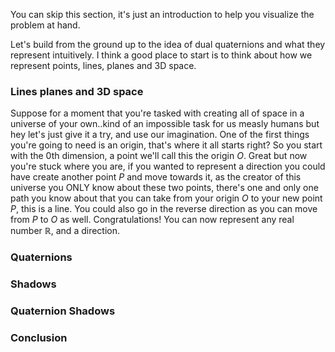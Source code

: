 You can skip this section, it's just an introduction to help you visualize the problem at hand.

Let's build from the ground up to the idea of dual quaternions and what they represent intuitively. I think a good place to start is to think about how we represent points, lines, planes and 3D space.

### Lines planes and 3D space

Suppose for a moment that you're tasked with creating all of space in a universe of your own..kind of an impossible task for us measly humans but hey let's just give it a try, and use our imagination. One of the first things you're going to need is an origin, that's where it all starts right? So you start with the 0th dimension, a point we'll call this the origin $O$. Great but now you're stuck where you are, if you wanted to represent a direction you could have create another point $P$ and move towards it, as the creator of this universe you ONLY know about these two points, there's one and only one path you know about that you can take from your origin $O$ to your new point $P$, this is a line. You could also go in the reverse direction as you can move from $P$ to $O$ as well. Congratulations! You can now represent any real number $\mathbb{R}$, and a direction. 

### Quaternions

### Shadows

### Quaternion Shadows

### Conclusion
